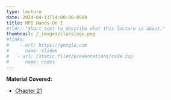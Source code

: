 ```yaml
---
type: lecture
date: 2024-04-11T14:00:00-0500
title: MPI Hands-On I
#tldr: "Short text to describe what this lecture is about."
thumbnail: /_images/classlogo.png
#links: 
#    - url: https://google.com
#      name: slides
#   - url: /static_files/presentations/code.zip
#      name: codes
---
```

**Material Covered:**
- [Chapter 21]()